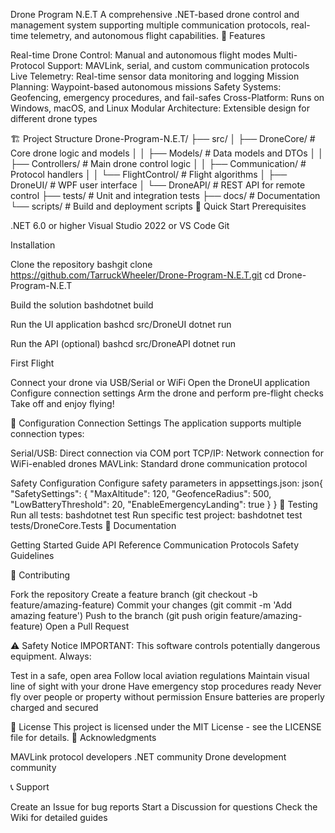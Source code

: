 Drone Program N.E.T
A comprehensive .NET-based drone control and management system supporting multiple communication protocols, real-time telemetry, and autonomous flight capabilities.
🚁 Features

Real-time Drone Control: Manual and autonomous flight modes
Multi-Protocol Support: MAVLink, serial, and custom communication protocols
Live Telemetry: Real-time sensor data monitoring and logging
Mission Planning: Waypoint-based autonomous missions
Safety Systems: Geofencing, emergency procedures, and fail-safes
Cross-Platform: Runs on Windows, macOS, and Linux
Modular Architecture: Extensible design for different drone types

🏗️ Project Structure
Drone-Program-N.E.T/
├── src/
│   ├── DroneCore/           # Core drone logic and models
│   │   ├── Models/          # Data models and DTOs
│   │   ├── Controllers/     # Main drone control logic
│   │   ├── Communication/   # Protocol handlers
│   │   └── FlightControl/   # Flight algorithms
│   ├── DroneUI/            # WPF user interface
│   └── DroneAPI/           # REST API for remote control
├── tests/                  # Unit and integration tests
├── docs/                   # Documentation
└── scripts/               # Build and deployment scripts
🚀 Quick Start
Prerequisites

.NET 6.0 or higher
Visual Studio 2022 or VS Code
Git

Installation

Clone the repository
bashgit clone https://github.com/TarruckWheeler/Drone-Program-N.E.T.git
cd Drone-Program-N.E.T

Build the solution
bashdotnet build

Run the UI application
bashcd src/DroneUI
dotnet run

Run the API (optional)
bashcd src/DroneAPI
dotnet run


First Flight

Connect your drone via USB/Serial or WiFi
Open the DroneUI application
Configure connection settings
Arm the drone and perform pre-flight checks
Take off and enjoy flying!

🔧 Configuration
Connection Settings
The application supports multiple connection types:

Serial/USB: Direct connection via COM port
TCP/IP: Network connection for WiFi-enabled drones
MAVLink: Standard drone communication protocol

Safety Configuration
Configure safety parameters in appsettings.json:
json{
  "SafetySettings": {
    "MaxAltitude": 120,
    "GeofenceRadius": 500,
    "LowBatteryThreshold": 20,
    "EnableEmergencyLanding": true
  }
}
🧪 Testing
Run all tests:
bashdotnet test
Run specific test project:
bashdotnet test tests/DroneCore.Tests
📖 Documentation

Getting Started Guide
API Reference
Communication Protocols
Safety Guidelines

🤝 Contributing

Fork the repository
Create a feature branch (git checkout -b feature/amazing-feature)
Commit your changes (git commit -m 'Add amazing feature')
Push to the branch (git push origin feature/amazing-feature)
Open a Pull Request

⚠️ Safety Notice
IMPORTANT: This software controls potentially dangerous equipment. Always:

Test in a safe, open area
Follow local aviation regulations
Maintain visual line of sight with your drone
Have emergency stop procedures ready
Never fly over people or property without permission
Ensure batteries are properly charged and secured

📄 License
This project is licensed under the MIT License - see the LICENSE file for details.
🙏 Acknowledgments

MAVLink protocol developers
.NET community
Drone development community

📞 Support

Create an Issue for bug reports
Start a Discussion for questions
Check the Wiki for detailed guides

